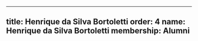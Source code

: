---
  title: Henrique da Silva Bortoletti
  order: 4
  name: Henrique da Silva Bortoletti
  membership: Alumni
  ---
  
